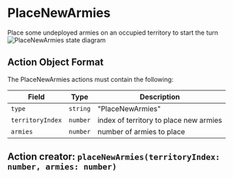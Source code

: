

# PlaceNewArmies
Place some undeployed armies on an occupied territory to start the turn
![PlaceNewArmies state diagram](actions/placenewarmies.svg)
  

## Action Object Format
The PlaceNewArmies actions must contain the following:

Field        | Type       | Description
------------ | ---------- | -----------
`type`     | `string` | "PlaceNewArmies"
`territoryIndex` | `number` | index of territory to place new armies
`armies` | `number` | number of armies to place


## Action creator: `placeNewArmies(territoryIndex: number, armies: number)`

  
  
